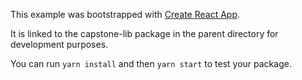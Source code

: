 This example was bootstrapped with [Create React App](https://github.com/facebook/create-react-app).

It is linked to the capstone-lib package in the parent directory for development purposes.

You can run `yarn install` and then `yarn start` to test your package.
